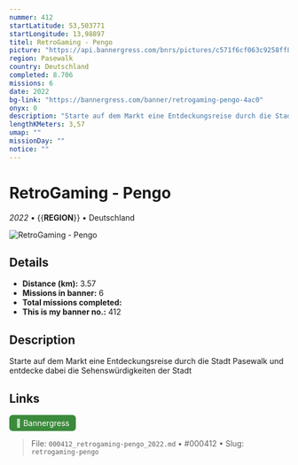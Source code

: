 ```yaml
---
nummer: 412
startLatitude: 53,503771
startLongitude: 13,98897
titel: RetroGaming - Pengo
picture: "https://api.bannergress.com/bnrs/pictures/c571f6cf063c9258ff8e7bd9b804701a"
region: Pasewalk
country: Deutschland
completed: 8.706
missions: 6
date: 2022
bg-link: "https://bannergress.com/banner/retrogaming-pengo-4ac0"
onyx: 0
description: "Starte auf dem Markt eine Entdeckungsreise durch die Stadt Pasewalk und entdecke dabei die Sehenswürdigkeiten der Stadt"
lengthKMeters: 3,57
umap: ""
missionDay: ""
notice: ""
---
```

# RetroGaming - Pengo

*2022* • {{__REGION__}} • Deutschland

![RetroGaming - Pengo](https://api.bannergress.com/bnrs/pictures/c571f6cf063c9258ff8e7bd9b804701a)



## Details
- **Distance (km):** 3.57
- **Missions in banner:** 6
- **Total missions completed:** 
- **This is my banner no.:** 412



## Description
Starte auf dem Markt eine Entdeckungsreise durch die Stadt Pasewalk und entdecke dabei die Sehenswürdigkeiten der Stadt



## Links
<a href="https://bannergress.com/banner/retrogaming-pengo-4ac0" target="_blank" style="display:inline-block;margin-right:8px;padding:6px 12px;background:#3c8b3c;color:#fff;text-decoration:none;border-radius:6px;">🔗 Bannergress</a>



> File: `000412_retrogaming-pengo_2022.md` • #000412 • Slug: `retrogaming-pengo`
